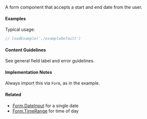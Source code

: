 A form component that accepts a start and end date from the user.

#### Examples

Typical usage:

```jsx
// loadExample('./exampleDefault')
```

#### Content Guidelines

See general field label and error guidelines.

#### Implementation Notes

Always import this via `Form`, as in the example.

#### Related

- [Form.DateInput](#!/Form.DateInput) for a single date
- [Form.TimeRange](#!/Form.TimeRange) for time of day
